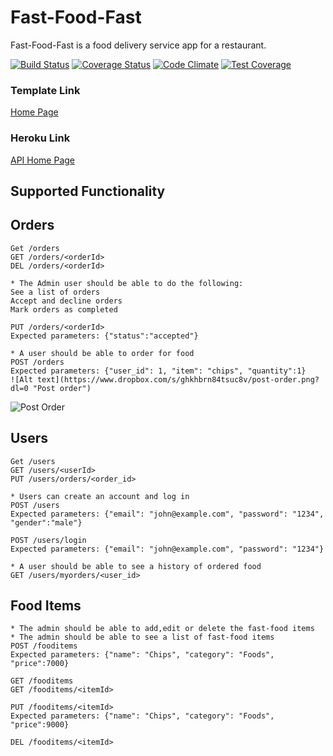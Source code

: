 # Fast-Food-Fast

Fast-Food-Fast is a food delivery service app for a restaurant.

[![Build Status](https://travis-ci.com/mubstimor/fast-food-fast.svg?branch=develop)](https://travis-ci.com/mubstimor/fast-food-fast)  [![Coverage Status](https://coveralls.io/repos/github/mubstimor/fast-food-fast/badge.svg?branch=develop&service=github)](https://coveralls.io/github/mubstimor/fast-food-fast?branch=develop&service=github)  [![Code Climate](https://codeclimate.com/github/codeclimate/codeclimate/badges/gpa.svg)](https://codeclimate.com/github/mubstimor/fast-food-fast)  [![Test Coverage](https://api.codeclimate.com/v1/badges/24230611fce8192b6279/test_coverage)](https://codeclimate.com/github/mubstimor/fast-food-fast/test_coverage)


### Template Link

[Home Page](https://mubstimor.github.io/fast-food-fast/ui/index.html)

### Heroku Link

[API Home Page](https://tims-fast-food.herokuapp.com/)

## Supported Functionality

## Orders
```
Get /orders
GET /orders/<orderId>
DEL /orders/<orderId>

* The Admin user should be able to do the following:
See a list of orders
Accept and decline orders
Mark orders as completed

PUT /orders/<orderId>
Expected parameters: {"status":"accepted"}

* A user should be able to order for food
POST /orders
Expected parameters: {"user_id": 1, "item": "chips", "quantity":1}
![Alt text](https://www.dropbox.com/s/ghkhbrn84tsuc8v/post-order.png?dl=0 "Post order")
```
![Post Order](https://www.dropbox.com/s/ghkhbrn84tsuc8v/post-order.png?dl=0)
## Users
```
Get /users
GET /users/<userId>
PUT /users/orders/<order_id>

* Users can create an account and log in
POST /users
Expected parameters: {"email": "john@example.com", "password": "1234", "gender":"male"}

POST /users/login
Expected parameters: {"email": "john@example.com", "password": "1234"}

* A user should be able to see a history of ordered food
GET /users/myorders/<user_id>
```

## Food Items
```
* The admin should be able to add,edit or delete the fast-food items
* The admin should be able to see a list of fast-food items
POST /fooditems
Expected parameters: {"name": "Chips", "category": "Foods", "price":7000}

GET /fooditems
GET /fooditems/<itemId>

PUT /fooditems/<itemId>
Expected parameters: {"name": "Chips", "category": "Foods", "price":9000}

DEL /fooditems/<itemId>
```